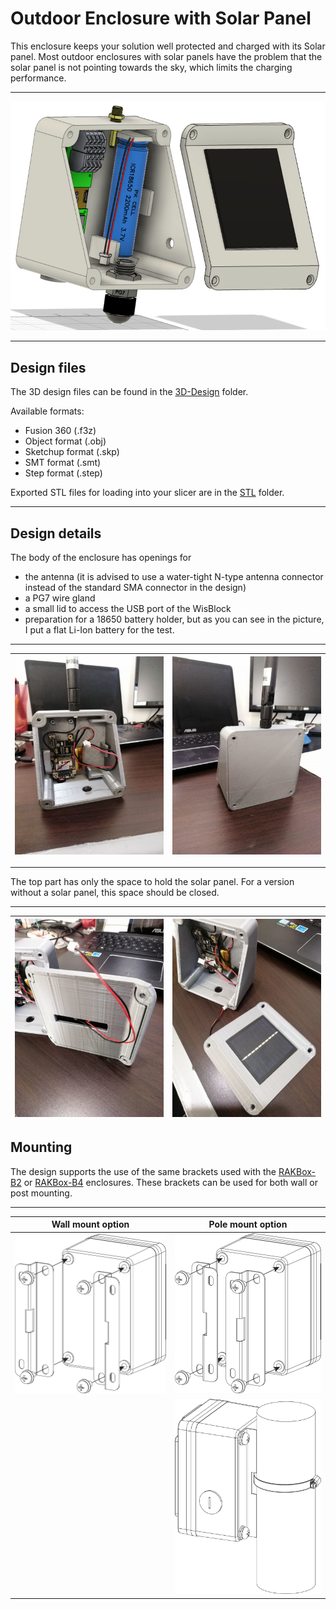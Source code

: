 # Outdoor Enclosure with Solar Panel
This enclosure keeps your solution well protected and charged with its Solar panel. Most outdoor enclosures with solar panels have the problem that the solar panel is not pointing towards the sky, which limits the charging performance.     

----

![Overview](../../assets/outdoor-solar-overview.png)

----

## Design files
The 3D design files can be found in the [3D-Design](./3D-Design) folder.    

Available formats:  
- Fusion 360 (.f3z)
- Object format (.obj)
- Sketchup format (.skp)
- SMT format (.smt)
- Step format (.step)    

Exported STL files for loading into your slicer are in the [STL](./STL) folder.

----

## Design details
The body of the enclosure has openings for    
- the antenna (it is advised to use a water-tight N-type antenna connector instead of the standard SMA connector in the design)
- a PG7 wire gland
- a small lid to access the USB port of the WisBlock    
- preparation for a 18650 battery holder, but as you can see in the picture, I put a flat Li-Ion battery for the test.

----

| ![Assembly front](../../assets/outdoor-solar-wisblock.jpg) | ![Assembly back](../../assets/outdoor-solar-back.jpg) |
| :-: | :-: |

----

The top part has only the space to hold the solar panel. For a version without a solar panel, this space should be closed.  

----

| ![Lid inside](../../assets/outdoor-solar-lid.jpg) | ![Lid outside](../../assets/outdoor-solar-open.jpg) |
| :-: | :-: |

## Mounting
The design supports the use of the same brackets used with the [RAKBox-B2](https://docs.rakwireless.com/Product-Categories/Accessories/RAKBox-B2) or [RAKBox-B4](https://docs.rakwireless.com/Product-Categories/Accessories/RAKBox-B4) enclosures. These brackets can be used for both wall or post mounting.

----

| Wall mount option | Pole mount option |
| :--: | :--: |
| ![Wall mount](../../assets/outdoor-mounting-wall.png) | ![Post mount](../../assets/outdoor-mounting-pole-1.png) |
| | ![Post mount](../../assets/outdoor-mounting-pole-2.png) |
